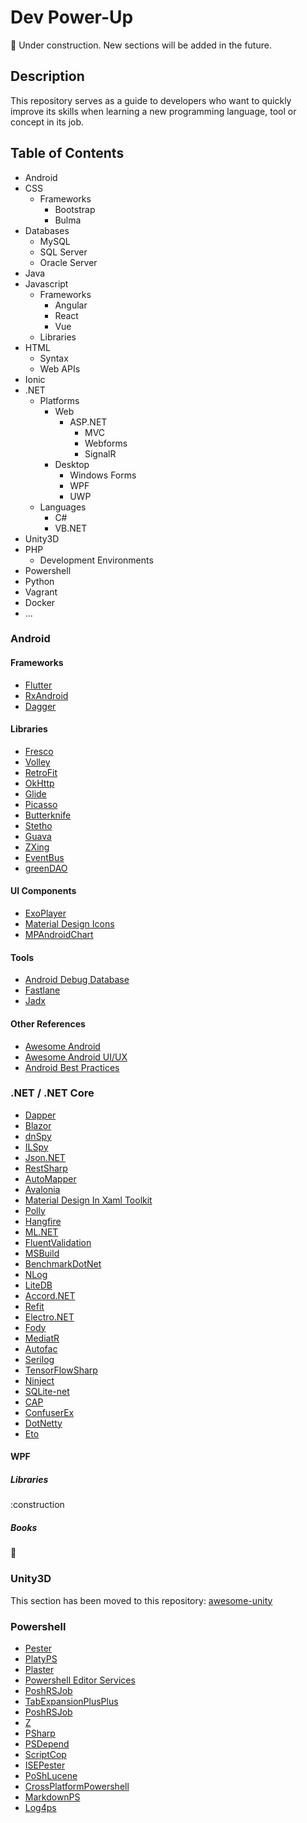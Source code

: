 # Dev Power-Up

:construction: Under construction.
New sections will be added in the future.

## Description

This repository serves as a guide to developers who want to quickly improve its skills when learning a new programming language, tool or concept in its job.

## Table of Contents
* Android
* CSS
  * Frameworks
    * Bootstrap
    * Bulma
* Databases
  * MySQL
  * SQL Server
  * Oracle Server
* Java
* Javascript
  * Frameworks
    * Angular
    * React
    * Vue
  * Libraries
* HTML
  * Syntax
  * Web APIs
* Ionic
* .NET
  * Platforms
    * Web
      * ASP.NET
        * MVC
        * Webforms
        * SignalR
    * Desktop
      * Windows Forms
      * WPF
      * UWP
  * Languages
    * C#
    * VB.NET
* Unity3D
* PHP
  * Development Environments
* Powershell
* Python
* Vagrant
* Docker
* ...

### Android

#### Frameworks
* [Flutter](https://github.com/flutter/flutter "Flutter makes it easy and fast to build beautiful mobile apps. See Flutter section for more info.")
* [RxAndroid](https://github.com/ReactiveX/RxAndroid "RxJava bindings for Android.")
* [Dagger](https://github.com/google/dagger "A fast dependency injector for Android and Java.")

#### Libraries
* [Fresco](https://github.com/facebook/fresco "Facebook's Fresco Android Library Github Page")
* [Volley](https://github.com/google/volley "Google's Android Volley Library Github Page")
* [RetroFit](https://github.com/square/retrofit "Type-safe HTTP client for Android and Java by Square, Inc.")
* [OkHttp](https://github.com/square/okhttp "An HTTP+HTTP/2 client for Android and Java applications.")
* [Glide](https://github.com/bumptech/glide "An image loading and caching library for Android focused on smooth scrolling.")
* [Picasso](https://github.com/square/picasso "A powerful image downloading and caching library for Android.")
* [Butterknife](https://github.com/JakeWharton/butterknife "Bind Android views and callbacks to fields and methods.")
* [Stetho](https://github.com/facebook/stetho "Facebook's Stetho Github Page")
* [Guava](https://github.com/google/guava "Google Core Libraries for Java Github's Page")
* [ZXing](https://github.com/zxing/zxing "ZXing ('Zebra Crossing') barcode scanning library for Java, Android")
* [EventBus](https://github.com/greenrobot/EventBus "Event bus for Android and Java that simplifies communication between Activities, Fragments, Threads, Services, etc. Less code, better quality.")
* [greenDAO](https://github.com/greenrobot/greenDAO "greenDAO is a light & fast ORM solution for Android that maps objects to SQLite databases.")

#### UI Components
* [ExoPlayer](https://github.com/google/ExoPlayer "ExoPlayer Github's Page")
* [Material Design Icons](https://github.com/google/material-design-icons "Material Design icons by Google")
* [MPAndroidChart](https://github.com/PhilJay/MPAndroidChart "A powerful Android chart view / graph view library, supporting line- bar- pie- radar- bubble- and candlestick charts as well as scaling, dragging and animations.")

#### Tools
* [Android Debug Database](https://github.com/amitshekhariitbhu/Android-Debug-Database "Android Debug Database Github's Page")
* [Fastlane](https://github.com/fastlane/fastlane "The easiest way to automate building and releasing your iOS and Android apps")
* [Jadx](https://github.com/skylot/jadx "Dex to Java decompiler")

#### Other References
* [Awesome Android](https://github.com/yongjhih/awesome-android-awesomeness "Awesome Android Github's Page")
* [Awesome Android UI/UX](https://github.com/wasabeef/awesome-android-ui "Awesome Android UI/UX Github's Page")
* [Android Best Practices](https://github.com/futurice/android-best-practices "Do's and Don'ts for Android development, by Futurice developers")

### .NET / .NET Core
* [Dapper](https://github.com/StackExchange/Dapper "A simple object mapper for .Net.")
* [Blazor](https://github.com/aspnet/Blazor "an experimental .NET web framework using C#/Razor and HTML that runs in the browser with WebAssembly.")
* [dnSpy](https://github.com/0xd4d/dnSpy ".NET debugger and assembly editor.")
* [ILSpy](https://github.com/icsharpcode/ILSpy ".NET Decompiler.")
* [Json.NET](https://github.com/JamesNK/Newtonsoft.Json "A popular high-performance JSON framework for .NET.")
* [RestSharp](https://github.com/restsharp/RestSharp "Simple REST and HTTP API Client for .NET.")
* [AutoMapper](https://github.com/AutoMapper/AutoMapper "A convention-based object-object mapper in .NET.")
* [Avalonia](https://github.com/AvaloniaUI/Avalonia "A multi-platform .NET UI framework.")
* [Material Design In Xaml Toolkit](https://github.com/MaterialDesignInXAML/MaterialDesignInXamlToolkit "Google's Material Design in XAML & WPF, for C# & VB.Net.")
* [Polly](https://github.com/App-vNext/Polly "Resilience and transient-fault-handling library that allows developers to express policies such as Retry, Circuit Breaker, Timeout, Bulkhead Isolation, and Fallback in a fluent and thread-safe manner.")
* [Hangfire](https://github.com/HangfireIO/Hangfire "An easy way to perform background job processing in your .NET and .NET Core applications. No Windows Service or separate process required.")
* [ML.NET](https://github.com/dotnet/machinelearning "An open source and cross-platform machine learning framework for .NET.")
* [FluentValidation](https://github.com/JeremySkinner/FluentValidation "A popular .NET validation for building strongly-typed validation rules.")
* [MSBuild](https://github.com/Microsoft/msbuild "The Microsoft Build Engine (MSBuild) is the build platform for .NET and Visual Studio.")
* [BenchmarkDotNet](https://github.com/dotnet/BenchmarkDotNet "Powerful .NET library for benchmarking.")
* [NLog](https://github.com/NLog/NLog "Advanced and Structured Logging for Various .NET Platforms.")
* [LiteDB](https://github.com/mbdavid/LiteDB "A .NET NoSQL Document Store in a single data file.")
* [Accord.NET](https://github.com/accord-net/framework "Machine learning, computer vision, statistics and general scientific computing for .NET.")
* [Refit](https://github.com/reactiveui/refit "The automatic type-safe REST library for Xamarin and .NET.")
* [Electro.NET](https://github.com/ElectronNET/Electron.NET "Build cross platform desktop apps with ASP.NET NET Core.")
* [Fody](https://github.com/Fody/Fody "Extensible tool for weaving .net assemblies.")
* [MediatR](https://github.com/jbogard/MediatR "Simple, unambitious mediator implementation in .NET.")
* [Autofac](https://github.com/autofac/Autofac "An addictive .NET IoC container.")
* [Serilog](https://github.com/serilog/serilog "Simple .NET logging with fully-structured events.")
* [TensorFlowSharp](https://github.com/migueldeicaza/TensorFlowSharp "TensorFlow API for .NET languages.")
* [Ninject](https://github.com/ninject/Ninject "The ninja of .NET dependency injectors.")
* [SQLite-net](https://github.com/praeclarum/sqlite-net "Simple, powerful, cross-platform SQLite client and ORM for .NET.")
* [CAP](https://github.com/dotnetcore/CAP "CAP is a library based on .Net standard, which is a solution to deal with distributed transactions, also has the function of EventBus, it is lightweight, easy to use, and efficiently.")
* [ConfuserEx](https://github.com/yck1509/ConfuserEx "An open-source, free protector for .NET applications.")
* [DotNetty](https://github.com/Azure/DotNetty "A port of Netty, event-driven asynchronous network application framework.")
* [Eto](https://github.com/picoe/Eto "Cross platform GUI framework for desktop and mobile applications in .NET.")

#### WPF

##### Libraries

:construction

##### Books

:construction:

### Unity3D

This section has been moved to this repository: [awesome-unity](https://github.com/agarcialeon/awesome-unity/  "Awesome Unity Github's Page")

### Powershell
* [Pester](https://github.com/pester/Pester "Pester Github Page")
* [PlatyPS](https://github.com/PowerShell/platyPS "platyPS Github Page")
* [Plaster](https://github.com/PowerShell/Plaster "Plaster Github Page")
* [Powershell Editor Services](https://github.com/PowerShell/PowerShellEditorServices "A common platform for PowerShell development support in any editor or application!")
* [PoshRSJob](https://github.com/proxb/PoshRSJob "Provides an alternative to PSjobs with greater performance and less overhead to run commands in the background, freeing up the console and allowing throttling on the jobs.")
* [TabExpansionPlusPlus](https://github.com/lzybkr/TabExpansionPlusPlus "A v3 PowerShell module to improve tab expansion and Intellisense.")
* [PoshRSJob](https://github.com/lzybkr/TabExpansionPlusPlus "A v3 PowerShell module to improve tab expansion and Intellisense.")
* [Z](https://github.com/vincpa/z "Save time typing out directory paths in PowerShell by jumping around instead.")
* [PSharp](https://github.com/dfinke/PSharp "Productivity tool that makes PowerShell ISE better.")
* [PSDepend](https://github.com/RamblingCookieMonster/PSDepend "PowerShell Dependency Handler.")
* [ScriptCop](https://github.com/StartAutomating/ScriptCop "ScriptCop is a static analysis and testing tool for Windows PowerShell.")
* [ISEPester](https://github.com/dfinke/IsePester "Module to integrate PowerShell Pester into ISE.")
* [PoShLucene](https://github.com/dfinke/PoShLucene "PowerShell WPF GUI over Lucene.NET.")
* [CrossPlatformPowershell](https://github.com/pldmgg/CrossPlatformPowerShell "PowerShell Functions that work on Windows PowerShell 5.1 as well as PowerShell Core on Windows as well as all officially supported Linux distros.")
* [MarkdownPS](https://github.com/Sarafian/MarkdownPS "A powershell module to render markdown files.")
* [Log4ps](https://github.com/gaelcolas/log4ps "PowerShell module for logging using log4net library.")
